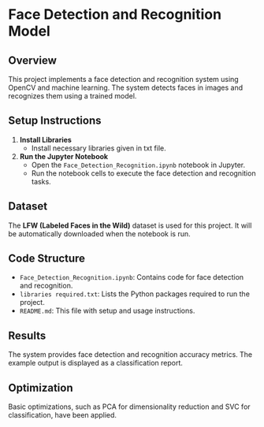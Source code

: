 # Face Detection and Recognition Model

## Overview
This project implements a face detection and recognition system using OpenCV and machine learning. The system detects faces in images and recognizes them using a trained model.

## Setup Instructions

1. **Install Libraries**
   - Install necessary libraries given in txt file.
2. **Run the Jupyter Notebook**
   - Open the `Face_Detection_Recognition.ipynb` notebook in Jupyter.
   - Run the notebook cells to execute the face detection and recognition tasks.

## Dataset
The **LFW (Labeled Faces in the Wild)** dataset is used for this project. It will be automatically downloaded when the notebook is run.

## Code Structure
- `Face_Detection_Recognition.ipynb`: Contains code for face detection and recognition.
- `libraries required.txt`: Lists the Python packages required to run the project.
- `README.md`: This file with setup and usage instructions.

## Results
The system provides face detection and recognition accuracy metrics. The example output is displayed as a classification report.

## Optimization
Basic optimizations, such as PCA for dimensionality reduction and SVC for classification, have been applied.
